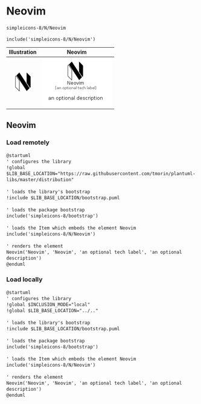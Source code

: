# Neovim


```text
simpleicons-8/N/Neovim
```

```text
include('simpleicons-8/N/Neovim')
```



| Illustration | Neovim |
| :---: | :---: |
| ![illustration for Illustration](../../simpleicons-8/N/Neovim.png) | ![illustration for Neovim](../../simpleicons-8/N/Neovim.Local.png) |




## Neovim

### Load remotely
```plantuml
@startuml
' configures the library
!global $LIB_BASE_LOCATION="https://raw.githubusercontent.com/tmorin/plantuml-libs/master/distribution"

' loads the library's bootstrap
!include $LIB_BASE_LOCATION/bootstrap.puml

' loads the package bootstrap
include('simpleicons-8/bootstrap')

' loads the Item which embeds the element Neovim
include('simpleicons-8/N/Neovim')

' renders the element
Neovim('Neovim', 'Neovim', 'an optional tech label', 'an optional description')
@enduml
```

### Load locally
```plantuml
@startuml
' configures the library
!global $INCLUSION_MODE="local"
!global $LIB_BASE_LOCATION="../.."

' loads the library's bootstrap
!include $LIB_BASE_LOCATION/bootstrap.puml

' loads the package bootstrap
include('simpleicons-8/bootstrap')

' loads the Item which embeds the element Neovim
include('simpleicons-8/N/Neovim')

' renders the element
Neovim('Neovim', 'Neovim', 'an optional tech label', 'an optional description')
@enduml
```

